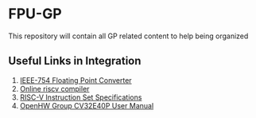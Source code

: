 # FPU-GP
This repository will contain all  GP related content  to help being organized 

## Useful Links in Integration   

1.  [IEEE-754 Floating Point Converter](https://www.h-schmidt.net/FloatConverter/IEEE754.html)
2. [Online riscv compiler](https://riscvasm.lucasteske.dev/#)
3. [RISC-V Instruction Set Specifications](https://msyksphinz-self.github.io/riscv-isadoc/html/index.html)
4. [OpenHW Group CV32E40P User Manual](https://docs.openhwgroup.org/projects/cv32e40p-user-manual/index.html)
